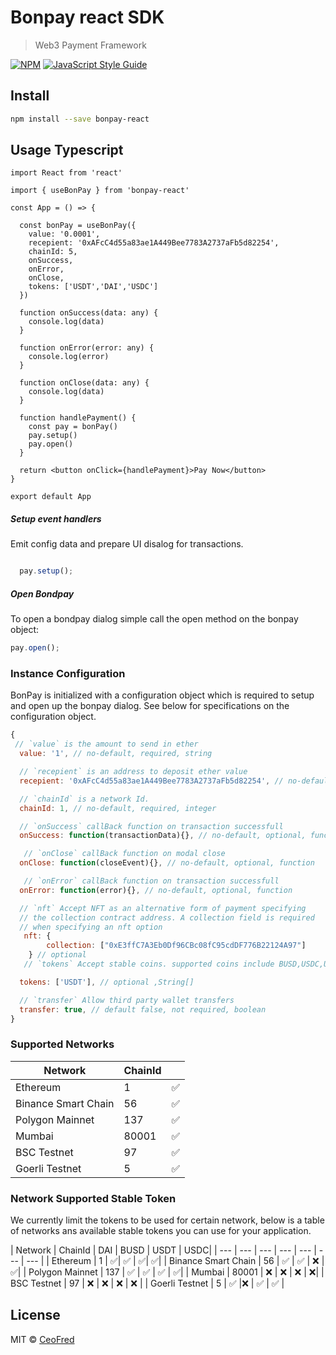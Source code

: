 # Bonpay react SDK

> Web3 Payment Framework

[![NPM](https://img.shields.io/npm/v/bonpay-react.svg)](https://www.npmjs.com/package/bonpay-react) [![JavaScript Style Guide](https://img.shields.io/badge/code_style-standard-brightgreen.svg)](https://standardjs.com)

## Install

```bash
npm install --save bonpay-react
```

## Usage Typescript

```tsx
import React from 'react'

import { useBonPay } from 'bonpay-react'

const App = () => {

  const bonPay = useBonPay({
    value: '0.0001',
    recepient: '0xAFcC4d55a83ae1A449Bee7783A2737aFb5d82254',
    chainId: 5,
    onSuccess,
    onError,
    onClose,
    tokens: ['USDT','DAI','USDC']
  })

  function onSuccess(data: any) {
    console.log(data)
  }

  function onError(error: any) {
    console.log(error)
  }

  function onClose(data: any) {
    console.log(data)
  }

  function handlePayment() {
    const pay = bonPay()
    pay.setup()
    pay.open()
  }

  return <button onClick={handlePayment}>Pay Now</button>
}

export default App
```


##### Setup event handlers
Emit config data and prepare  UI disalog for transactions.
```js

  pay.setup();

```

##### Open Bondpay 
To open a bondpay dialog simple call the open method on the bonpay object:
```js
pay.open();
```
### Instance Configuration
BonPay is initialized with a configuration object which is required to setup and open up the bonpay dialog. See below for specifications on the configuration object.

```js
{
 // `value` is the amount to send in ether
  value: '1', // no-default, required, string

  // `recepient` is an address to deposit ether value
  recepient: '0xAFcC4d55a83ae1A449Bee7783A2737aFb5d82254', // no-default, required, string

  // `chainId` is a network Id. 
  chainId: 1, // no-default, required, integer

  // `onSuccess` callBack function on transaction successfull
  onSuccess: function(transactionData){}, // no-default, optional, function

   // `onClose` callBack function on modal close
  onClose: function(closeEvent){}, // no-default, optional, function

   // `onError` callBack function on transaction successfull
  onError: function(error){}, // no-default, optional, function

  // `nft` Accept NFT as an alternative form of payment specifying
  // the collection contract address. A collection field is required 
  // when specifying an nft option
   nft: { 
        collection: ["0xE3ffC7A3Eb0Df96CBc08fC95cdDF776B22124A97"]
    } // optional
   // `tokens` Accept stable coins. supported coins include BUSD,USDC,UDST,DAI. 

  tokens: ['USDT'], // optional ,String[]

  // `transfer` Allow third party wallet transfers
  transfer: true, // default false, not required, boolean
}
```

### Supported Networks
| Network | ChainId |  |
| --- | --- | --- |
| Ethereum  | 1 |  ✅|
| Binance Smart Chain | 56 |  ✅  |
| Polygon Mainnet | 137 |  ✅  |
| Mumbai | 80001 |  ✅  |
| BSC Testnet | 97 |  ✅ |
| Goerli Testnet | 5 |  ✅  |

### Network Supported Stable Token

We currently limit the tokens to be used for certain network, below is a table of networks ans available stable tokens you can use for your application.

| Network | ChainId | DAI | BUSD | USDT | USDC|
| --- | --- | --- | --- | --- | --- | --- |
| Ethereum  | 1 |  ✅| ✅ | ✅| ✅|
| Binance Smart Chain | 56 |  ✅  | ✅ | ❌ | ✅|
| Polygon Mainnet | 137 |  ✅  | ✅ | ✅ | ✅|
| Mumbai | 80001 |  ❌  | ❌ | ❌ | ❌|
| BSC Testnet | 97 |  ❌ | ❌ | ❌ | ❌ |
| Goerli Testnet | 5 |  ✅  |❌ |  ✅ | ✅  |

## License

MIT © [CeoFred](https://github.com/CeoFred)
